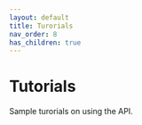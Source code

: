 ```yaml
---
layout: default
title: Turorials
nav_order: 8
has_children: true
---
```


# Tutorials

Sample turorials on using the API.